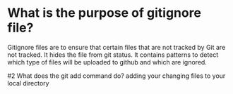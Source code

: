 # What is the purpose of gitignore file?
Gitignore files are to ensure that certain files that are not tracked by Git are not tracked. It hides the file from git status. It contains patterns to detect which type of files will be uploaded to github and which are ignored.

#2 What does the git add command do?
adding your changing files to your local directory